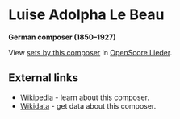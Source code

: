 
# Luise Adolpha Le Beau

__German composer (1850–1927)__

View [sets by this composer] in [OpenScore Lieder].

[sets by this composer]: https://musescore.com/openscore-lieder-corpus/sets?order=title&text=Le+Beau,+Luise
[OpenScore Lieder]: https://musescore.com/openscore-lieder-corpus

## External links

- [Wikipedia] - learn about this composer.
- [Wikidata] - get data about this composer.

[Wikipedia]: https://en.wikipedia.org/wiki/Luise_Adolpha_Le_Beau
[Wikidata]: https://www.wikidata.org/wiki/Q467888
